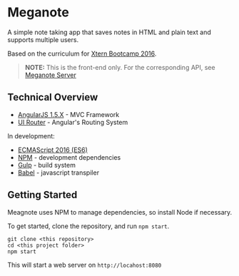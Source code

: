 # Meganote

A simple note taking app that saves notes in HTML and plain text and supports multiple users.

Based on the curriculum for [Xtern Bootcamp 2016](bootcamp16.getfretless.com).

> **NOTE:** This is the front-end only. For the corresponding API, see [Meganote Server](https://github.com/charlieroth/meganote-server)

## Technical Overview 
* [AngularJS 1.5.X](https://angularjs.org/) - MVC Framework
* [UI Router](https://angular-ui.github.io/ui-router/site/#/api/ui.router) - Angular's Routing System

In development: 
* [ECMAScript 2016 (ES6)](http://es6-features.org/)
* [NPM](https://www.npmjs.com/) - development dependencies
* [Gulp](https://github.com/gulpjs/gulp/blob/master/docs/getting-started.md) - build system
* [Babel](http://babeljs.io/) - javascript transpiler

## Getting Started

Meagnote uses NPM to manage dependencies, so install Node if necessary.

To get started, clone the repository, and run `npm start`.

```shell
git clone <this repository>
cd <this project folder>
npm start
```

This will start a web server on `http://locahost:8080`
